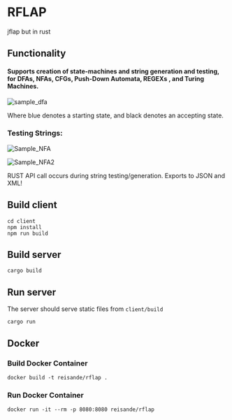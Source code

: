 # RFLAP
jflap but in rust

## Functionality


#### Supports creation of state-machines and string generation and testing, for **DFAs**, **NFAs**, **CFGs**, **Push-Down Automata**, **REGEXs** , and **Turing Machines**. 




![sample_dfa](https://i.ibb.co/R98GBXD/Screenshot-20191126-172155.png)


Where blue denotes a starting state, and black denotes an accepting state.


### Testing Strings:


![Sample_NFA](https://i.ibb.co/zrthVMc/Screenshot-20191126-144158-2.png)

![Sample_NFA2](https://i.ibb.co/vdG4mgf/Screenshot-20191126-150348.png)


RUST API call occurs during string testing/generation. Exports to JSON and XML!




## Build client
```
cd client
npm install
npm run build
```

## Build server
```
cargo build
```

## Run server
The server should serve static files from `client/build`
```
cargo run
```

## Docker
### Build Docker Container
```
docker build -t reisande/rflap .
```

### Run Docker Container
```
docker run -it --rm -p 8080:8080 reisande/rflap
```
